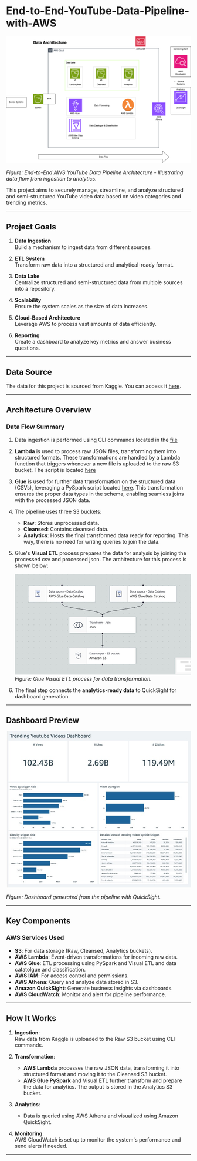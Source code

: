 

# End-to-End-YouTube-Data-Pipeline-with-AWS

![AWS YouTube Data Pipeline Architecture](Architecture_Diagram/Youtube_Pipeline.png)

*Figure: End-to-End AWS YouTube Data Pipeline Architecture - Illustrating data flow from ingestion to analytics.*

This project aims to securely manage, streamline, and analyze structured and semi-structured YouTube video data based on video categories and trending metrics.

---

## Project Goals

1. **Data Ingestion**  
   Build a mechanism to ingest data from different sources.

2. **ETL System**  
   Transform raw data into a structured and analytical-ready format.

3. **Data Lake**  
   Centralize structured and semi-structured data from multiple sources into a repository.

4. **Scalability**  
   Ensure the system scales as the size of data increases.

5. **Cloud-Based Architecture**  
   Leverage AWS to process vast amounts of data efficiently.

6. **Reporting**  
   Create a dashboard to analyze key metrics and answer business questions.

---

## Data Source

The data for this project is sourced from Kaggle. You can access it [here](https://www.kaggle.com/datasets/datasnaek/youtube-new).

---

## Architecture Overview

### Data Flow Summary

1. Data ingestion is performed using CLI commands located in the [file](/Users/Abdul/Desktop/End-to-End-YouTube-Data-Pipeline-with-AWS/cli_command.sh)

2. **Lambda** is used to process raw JSON files, transforming them into structured formats. These transformations are handled by a Lambda function that triggers whenever a new file is uploaded to the raw S3 bucket. The script is located [here](lambda_function.py)

3. **Glue** is used for further data transformation on the structured data (CSVs), leveraging a PySpark script located [here](Users/Abdul/Desktop/End-to-End-YouTube-Data-Pipeline-with-AWS/pyspark_code.py). This transformation ensures the proper data types in the schema, enabling seamless joins with the processed JSON data.

4. The pipeline uses three S3 buckets:  
   - **Raw**: Stores unprocessed data.  
   - **Cleansed**: Contains cleansed data.  
   - **Analytics**: Hosts the final transformed data ready for reporting. This way, there is no need for writing queries to join the data.

5. Glue's **Visual ETL** process prepares the data for analysis by joining the processed csv and processed json. The architecture for this process is shown below:  

   ![Glue Visual ETL](./Screenshots/Glue_Visual_ETL.jpeg)  
   *Figure: Glue Visual ETL process for data transformation.*

6. The final step connects the **analytics-ready data** to QuickSight for dashboard generation.

---

## Dashboard Preview

![YouTube Data Dashboard](./Screenshots/Dashboard.jpeg)

*Figure: Dashboard generated from the pipeline with QuickSight.*

---

## Key Components

### AWS Services Used
- **S3**: For data storage (Raw, Cleansed, Analytics buckets).
- **AWS Lambda**: Event-driven transformations for incoming raw data.
- **AWS Glue**: ETL processing using PySpark and Visual ETL and data catatolgue and classification.
- **AWS IAM**: For access control and permissions.
- **AWS Athena**: Query and analyze data stored in S3.
- **Amazon QuickSight**: Generate business insights via dashboards.
- **AWS CloudWatch**: Monitor and alert for pipeline performance.

---

## How It Works

1. **Ingestion**:  
   Raw data from Kaggle is uploaded to the Raw S3 bucket using CLI commands.

2. **Transformation**:  
   - **AWS Lambda** processes the raw JSON data, transforming it into structured format and moving it to the Cleansed S3 bucket.  
   - **AWS Glue PySpark** and Visual ETL further transform and prepare the data for analytics. The output is stored in the Analytics S3 bucket.

3. **Analytics**:  
   - Data is queried using AWS Athena and visualized using Amazon QuickSight.

4. **Monitoring**:  
   AWS CloudWatch is set up to monitor the system's performance and send alerts if needed.

---
